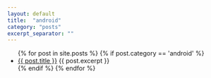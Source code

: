 ```yaml
---
layout: default
title:  "android"
category: "posts"
excerpt_separator: ""
---
```

<ul>
  {% for post in site.posts %}
   {% if post.category == 'android' %}
    <li>      
        <a href="{{ post.url }}">{{ post.title }}</a> 
        {{ post.excerpt }}
    </li>
    {% endif %}
  {% endfor %}
</ul>